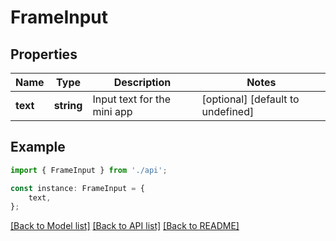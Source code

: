 # FrameInput


## Properties

Name | Type | Description | Notes
------------ | ------------- | ------------- | -------------
**text** | **string** | Input text for the mini app | [optional] [default to undefined]

## Example

```typescript
import { FrameInput } from './api';

const instance: FrameInput = {
    text,
};
```

[[Back to Model list]](../README.md#documentation-for-models) [[Back to API list]](../README.md#documentation-for-api-endpoints) [[Back to README]](../README.md)
